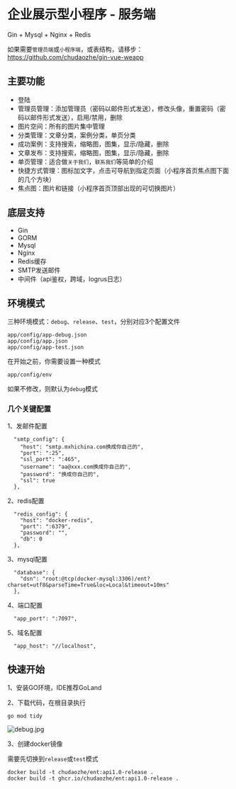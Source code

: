 # 企业展示型小程序 - 服务端
Gin + Mysql + Nginx + Redis

如果需要`管理员端`或`小程序端`，或表结构，请移步：https://github.com/chudaozhe/gin-vue-weapp

## 主要功能
- 登陆
- 管理员管理：添加管理员（密码以邮件形式发送），修改头像，重置密码（密码以邮件形式发送），启用/禁用，删除
- 图片空间：所有的图片集中管理
- 分类管理：文章分类，案例分类，单页分类
- 成功案例：支持搜索，缩略图，图集，显示/隐藏，删除
- 文章发布：支持搜索，缩略图，图集，显示/隐藏，删除
- 单页管理：适合做`关于我们`，`联系我们`等简单的介绍
- 快捷方式管理：图标加文字，点击可导航到指定页面（小程序首页焦点图下面的几个方块）
- 焦点图：图片和链接（小程序首页顶部出现的可切换图片）

## 底层支持
- Gin
- GORM
- Mysql
- Nginx
- Redis缓存
- SMTP发送邮件
- 中间件（api鉴权，跨域，logrus日志）

## 环境模式
三种环境模式：`debug`、`release`、`test`，分别对应3个配置文件
```
app/config/app-debug.json
app/config/app.json
app/config/app-test.json
```

在开始之前，你需要设置一种模式
```
app/config/env
```
如果不修改，则默认为`debug`模式

### 几个关键配置

1、发邮件配置
```
  "smtp_config": {
    "host": "smtp.mxhichina.com换成你自己的",
    "port": ":25",
    "ssl_port": ":465",
    "username": "aa@xxx.com换成你自己的",
    "password": "换成你自己的",
    "ssl": true
  },
```

2、redis配置
```
  "redis_config": {
    "host": "docker-redis",
    "port": ":6379",
    "password": "",
    "db": 0
  },
```

3、mysql配置
```
  "database": {
    "dsn": "root:@tcp(docker-mysql:3306)/ent?charset=utf8&parseTime=True&loc=Local&timeout=10ms"
  },
```

4、端口配置
```
  "app_port": ":7097",
```

5、域名配置
```
  "app_host": "//localhost",
```

## 快速开始
1、安装GO环境，IDE推荐GoLand

2、下载代码，在根目录执行
```
go mod tidy
```
![debug.jpg](https://ent.cuiwei.net/screenshots/backend/debug.jpg)

3、创建docker镜像

需要先切换到`release`或`test`模式
```
docker build -t chudaozhe/ent:api1.0-release .
docker build -t ghcr.io/chudaozhe/ent:api1.0-release .
```
